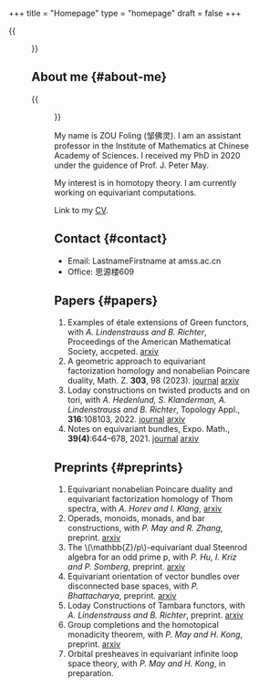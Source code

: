 +++
title = "Homepage"
type = "homepage"
draft = false
+++

{{<figure src="./photo.jpg" alt="Name" height="250">}}


## About me {#about-me}

{{<figure src="./name.png" alt="Name" height="20">}}

My name is ZOU Foling (邹佛灵). I am an assistant professor in the Institute of Mathematics at Chinese Academy of Sciences. I received my PhD in 2020 under the guidence of Prof. J. Peter May.

My interest is in homotopy theory. I am currently working on equivariant computations.

Link to my [CV](./cv.pdf).


## Contact {#contact}

-   Email: LastnameFirstname at amss.ac.cn
-   Office: 思源楼609


## Papers {#papers}

1.  Examples of étale extensions of Green functors, with _A. Lindenstrauss and B. Richter_, Proceedings of the American Mathematical Society, accpeted. [arxiv](https://arxiv.org/pdf/2304.01656v2)
2.  A geometric approach to equivariant factorization homology and nonabelian Poincare duality, Math. Z. **303**, 98 (2023). [journal](https://doi.org/10.1007/s00209-023-03253-2) [arxiv](https://arxiv.org/pdf/2008.08234)
3.  Loday constructions on twisted products and on tori, with _A. Hedenlund, S. Klanderman, A. Lindenstrauss and B. Richter_, Topology Appl., **316**:108103, 2022. [journal](https://doi.org/10.1016/j.topol.2022.108103) [arxiv](https:arxiv.org/pdf/2002.00715)
4.  Notes on equivariant bundles, Expo. Math., **39(4)**:644–678, 2021. [journal](https://doi.org/10.1016/j.exmath.2021.06.002)  [arxiv](https://arxiv.org/pdf/2008.01268.pdf)


## Preprints {#preprints}

1.  Equivariant nonabelian Poincare duality and equivariant factorization homology of Thom spectra, with _A. Horev and I. Klang_, [arxiv](https://arxiv.org/pdf/2006.13348)
2.  Operads, monoids, monads, and bar constructions, with _P. May and R. Zhang_, preprint. [arxiv](https://arxiv.org/pdf/2003.10934)
3.  The \\(\mathbb{Z}/p\\)-equivariant dual Steenrod algebra for an odd prime p, with _P. Hu, I. Kriz and P. Somberg_, preprint. [arxiv](https://arxiv.org/pdf/2205.13427)
4.  Equivariant orientation of vector bundles over disconnected base spaces, with _P. Bhattacharya_, preprint. [arxiv](https://arxiv.org/pdf/2303.10259)
5.  Loday Constructions of Tambara functors, with _A. Lindenstrauss and B. Richter_, preprint.  [arxiv](https://arxiv.org/pdf/2401.04216.pdf)
6.  Group completions and the homotopical monadicity theorem, with _P. May and H. Kong_, preprint. [arxiv](https://arxiv.org/pdf/2402.03649.pdf)
7.  Orbital presheaves in equivariant infinite loop space theory, with _P. May and H. Kong_, in preparation.
